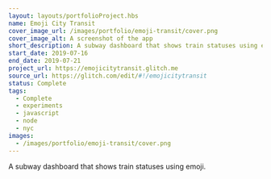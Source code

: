 ```yaml
---
layout: layouts/portfolioProject.hbs
name: Emoji City Transit
cover_image_url: /images/portfolio/emoji-transit/cover.png
cover_image_alt: A screenshot of the app
short_description: A subway dashboard that shows train statuses using emoji.
start_date: 2019-07-16
end_date: 2019-07-21
project_url: https://emojicitytransit.glitch.me
source_url: https://glitch.com/edit/#!/emojicitytransit
status: Complete
tags:
  - Complete
  - experiments
  - javascript
  - node
  - nyc
images:
  - /images/portfolio/emoji-transit/cover.png
---
```


A subway dashboard that shows train statuses using emoji.
